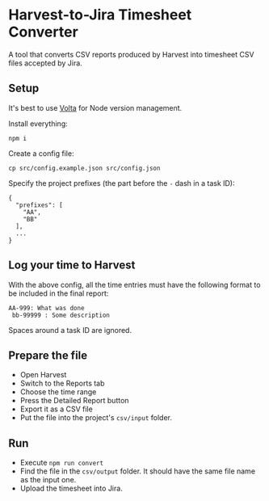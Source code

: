 # Harvest-to-Jira Timesheet Converter

A tool that converts CSV reports produced by Harvest into timesheet CSV files accepted by Jira.

## Setup

It's best to use [Volta](https://volta.sh/) for Node version management.

Install everything:
```shell
npm i
```

Create a config file:
```shell
cp src/config.example.json src/config.json
```

Specify the project prefixes (the part before the `-` dash in a task ID):
```
{
  "prefixes": [
    "AA",
    "BB"
  ],
  ...
}
```

## Log your time to Harvest

With the above config, all the time entries must have the following format to be included in the final report:
```
AA-999: What was done
 bb-99999 : Some description
```

Spaces around a task ID are ignored.

## Prepare the file

* Open Harvest
* Switch to the Reports tab
* Choose the time range
* Press the Detailed Report button
* Export it as a CSV file
* Put the file into the project's `csv/input` folder.

## Run

* Execute `npm run convert`
* Find the file in the `csv/output` folder. It should have the same file name as the input one.
* Upload the timesheet into Jira.
